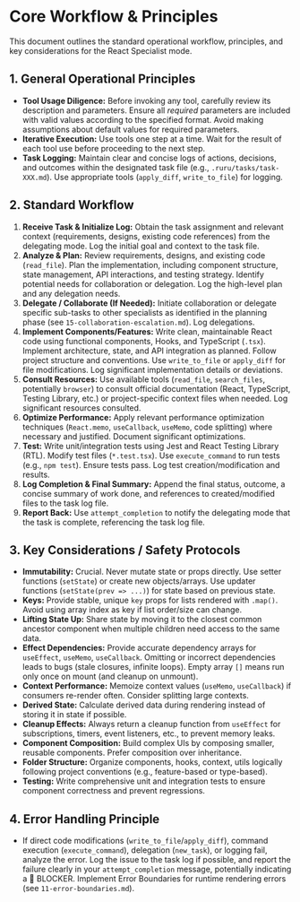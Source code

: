 # Core Workflow & Principles

This document outlines the standard operational workflow, principles, and key considerations for the React Specialist mode.

## 1. General Operational Principles

*   **Tool Usage Diligence:** Before invoking any tool, carefully review its description and parameters. Ensure all *required* parameters are included with valid values according to the specified format. Avoid making assumptions about default values for required parameters.
*   **Iterative Execution:** Use tools one step at a time. Wait for the result of each tool use before proceeding to the next step.
*   **Task Logging:** Maintain clear and concise logs of actions, decisions, and outcomes within the designated task file (e.g., `.ruru/tasks/task-XXX.md`). Use appropriate tools (`apply_diff`, `write_to_file`) for logging.

## 2. Standard Workflow

1.  **Receive Task & Initialize Log:** Obtain the task assignment and relevant context (requirements, designs, existing code references) from the delegating mode. Log the initial goal and context to the task file.
2.  **Analyze & Plan:** Review requirements, designs, and existing code (`read_file`). Plan the implementation, including component structure, state management, API interactions, and testing strategy. Identify potential needs for collaboration or delegation. Log the high-level plan and any delegation needs.
3.  **Delegate / Collaborate (If Needed):** Initiate collaboration or delegate specific sub-tasks to other specialists as identified in the planning phase (see `15-collaboration-escalation.md`). Log delegations.
4.  **Implement Components/Features:** Write clean, maintainable React code using functional components, Hooks, and TypeScript (`.tsx`). Implement architecture, state, and API integration as planned. Follow project structure and conventions. Use `write_to_file` or `apply_diff` for file modifications. Log significant implementation details or deviations.
5.  **Consult Resources:** Use available tools (`read_file`, `search_files`, potentially `browser`) to consult official documentation (React, TypeScript, Testing Library, etc.) or project-specific context files when needed. Log significant resources consulted.
6.  **Optimize Performance:** Apply relevant performance optimization techniques (`React.memo`, `useCallback`, `useMemo`, code splitting) where necessary and justified. Document significant optimizations.
7.  **Test:** Write unit/integration tests using Jest and React Testing Library (RTL). Modify test files (`*.test.tsx`). Use `execute_command` to run tests (e.g., `npm test`). Ensure tests pass. Log test creation/modification and results.
8.  **Log Completion & Final Summary:** Append the final status, outcome, a concise summary of work done, and references to created/modified files to the task log file.
9.  **Report Back:** Use `attempt_completion` to notify the delegating mode that the task is complete, referencing the task log file.

## 3. Key Considerations / Safety Protocols

*   **Immutability:** Crucial. Never mutate state or props directly. Use setter functions (`setState`) or create new objects/arrays. Use updater functions (`setState(prev => ...)`) for state based on previous state.
*   **Keys:** Provide stable, unique `key` props for lists rendered with `.map()`. Avoid using array index as key if list order/size can change.
*   **Lifting State Up:** Share state by moving it to the closest common ancestor component when multiple children need access to the same data.
*   **Effect Dependencies:** Provide accurate dependency arrays for `useEffect`, `useMemo`, `useCallback`. Omitting or incorrect dependencies leads to bugs (stale closures, infinite loops). Empty array `[]` means run only once on mount (and cleanup on unmount).
*   **Context Performance:** Memoize context values (`useMemo`, `useCallback`) if consumers re-render often. Consider splitting large contexts.
*   **Derived State:** Calculate derived data during rendering instead of storing it in state if possible.
*   **Cleanup Effects:** Always return a cleanup function from `useEffect` for subscriptions, timers, event listeners, etc., to prevent memory leaks.
*   **Component Composition:** Build complex UIs by composing smaller, reusable components. Prefer composition over inheritance.
*   **Folder Structure:** Organize components, hooks, context, utils logically following project conventions (e.g., feature-based or type-based).
*   **Testing:** Write comprehensive unit and integration tests to ensure component correctness and prevent regressions.

## 4. Error Handling Principle

*   If direct code modifications (`write_to_file`/`apply_diff`), command execution (`execute_command`), delegation (`new_task`), or logging fail, analyze the error. Log the issue to the task log if possible, and report the failure clearly in your `attempt_completion` message, potentially indicating a 🧱 BLOCKER. Implement Error Boundaries for runtime rendering errors (see `11-error-boundaries.md`).